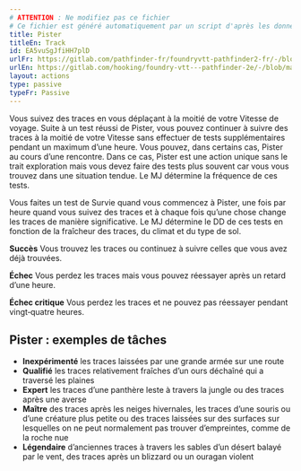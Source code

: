 ```yaml
---
# ATTENTION : Ne modifiez pas ce fichier
# Ce fichier est généré automatiquement par un script d'après les données du module Foundry VTT officiel et de sa traduction
title: Pister
titleEn: Track
id: EA5vuSgJfiHH7plD
urlFr: https://gitlab.com/pathfinder-fr/foundryvtt-pathfinder2-fr/-/blob/master/data/actions/EA5vuSgJfiHH7plD.htm
urlEn: https://gitlab.com/hooking/foundry-vtt---pathfinder-2e/-/blob/master/packs/data/actions.db/track.json
layout: actions
type: passive
typeFr: Passive
---
```

Vous suivez des traces en vous déplaçant à la moitié de votre Vitesse de voyage. Suite à un test réussi de Pister, vous pouvez continuer à suivre des traces à la moitié de votre Vitesse sans effectuer de tests supplémentaires pendant un maximum d’une heure. Vous pouvez, dans certains cas, Pister au cours d’une rencontre. Dans ce cas, Pister est une action unique sans le trait exploration mais vous devez faire des tests plus souvent car vous vous trouvez dans une situation tendue. Le MJ détermine la fréquence de ces tests.

Vous faites un test de Survie quand vous commencez à Pister, une fois par heure quand vous suivez des traces et à chaque fois qu’une chose change les traces de manière significative. Le MJ détermine le DD de ces tests en fonction de la fraîcheur des traces, du climat et du type de sol.

**Succès** Vous trouvez les traces ou continuez à suivre celles que vous avez déjà trouvées.

**Échec** Vous perdez les traces mais vous pouvez réessayer après un retard d’une heure.

**Échec critique** Vous perdez les traces et ne pouvez pas réessayer pendant vingt‑quatre heures.

## Pister : exemples de tâches

- **Inexpérimenté** les traces laissées par une grande armée sur une route
- **Qualifié** les traces relativement fraîches d’un ours déchaîné qui a traversé les plaines
- **Expert** les traces d’une panthère leste à travers la jungle ou des traces après une averse
- **Maître** des traces après les neiges hivernales, les traces d’une souris ou d’une créature plus petite ou des traces laissées sur des surfaces sur lesquelles on ne peut normalement pas trouver d’empreintes, comme de la roche nue
- **Légendaire** d’anciennes traces à travers les sables d’un désert balayé par le vent, des traces après un blizzard ou un ouragan violent
